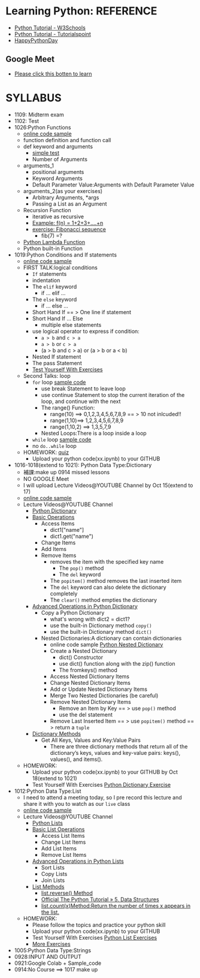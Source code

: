 # Learning Python: REFERENCE
- [Python Tutorial - W3Schools](https://www.w3schools.com/python/)
- [Python Tutorial - Tutorialspoint](https://www.tutorialspoint.com/python/index.htm)
- [HappyPythonDay](https://github.com/MyFirstSecurity2020/HappyPythonDay)

## Google Meet
- [Please click this botten to learn](https://meet.google.com/ody-mkfo-mkb)

# SYLLABUS
- 1109: Midterm exam
- 1102: Test
- 1026:Python Functions
  - [online code sample](https://www.w3schools.com/python/python_functions.asp)
  - function definition and function call
  - def keyword and arguments
    - [simple test](./1026.md)
    - Number of Arguments
  - arguments_1
    - positional arguments
    - Keyword Arguments
    - Default Parameter Value:Arguments with Default Parameter Value
  - arguments_2(as your exercises)
    - Arbitrary Arguments, *args
    - Passing a List as an Argument
  - Recursion Function
    - iterative as recursive
    - [Example: f(n) = 1+2+3+....+n](./1026_2.md) 
    - [exercise: Fibonacci sequence](https://en.wikipedia.org/wiki/Fibonacci_number)
      - fib(7) =?
  - [Python Lambda Function](https://www.w3schools.com/python/python_lambda.asp)
  - Python built-in Function
- 1019:Python Conditions and If statements
  - [online code sample](https://www.w3schools.com/python/python_conditions.asp)
  - FIRST TALK:logical conditions
    - `If` statements
    - indentation
    - The `elif` keyword
      - if ... elif ...  
    - The `else` keyword
      - if ... else ... 
    - Short Hand If == > One line if statement
    - Short Hand If ... Else
      - multiple else statements
    - use logical operator to express if condition:
      - `a > b` and `c > a` 
      - `a > b` or `c > a` 
      - (a > b and c > a) or (a > b or a < b)
    - Nested If statement
    - The pass Statement
    - [Test Yourself With Exercises](https://www.w3schools.com/python/exercise.asp?filename=exercise_ifelse1)
  - Second Talks: loop
    - `for` loop [sample code](https://www.w3schools.com/python/python_for_loops.asp)
      - use break Statement to leave loop
      - use continue Statement to  stop the current iteration of the loop, and continue with the next
      - The range() Function:
        - range(10) ==> 0,1,2,3,4,5,6,7,8,9  == > 10 not inlcuded!!
        - range(1,10)==> 1,2,3,4,5,6,7,8,9 
        - range(1,10,2)  ==> 1,3,5,7,9 
      - Nested Loops:There is a loop inside a loop 
    - `while` loop [sample code](https://www.w3schools.com/python/python_while_loops.asp)
    - no `do..while` loop  
  - HOMEWORK: [quiz](./quiz_1019.ipynb)
    - Upload your python code(xx.ipynb) to your GITHUB 
- 1016-1018(extend to 1021): Python Data Type:Dictionary
  - 補課:make up 0914 missed lessons
  - NO GOOGLE Meet
  - I will upload Lecture Videos@YOUTUBE Channel  by Oct 15(extend to 17)
  - [online code sample](https://www.w3schools.com/python/python_dictionaries.asp)
  - Lecture Videos@YOUTUBE Channel
    - [Python Dictionary](https://youtu.be/YDU4mQkjG3c)
    - [Basic Operations](https://youtu.be/gfqbYEoAcJ4)
      - Access Items
        - dict1["name"]
        - dict1.get("name") 
      - Change Items
      - Add Items
      - Remove Items
        - removes the item with the specified key name
          - The `pop()` method 
          - The `del` keyword
        - The `popitem()` method removes the last inserted item
        - The `del` keyword can also delete the dictionary completely
        - The `clear()` method empties the dictionary 
    - [Advanced Operations in Python Dictionary](https://youtu.be/DSUwZba7KUE) 
      - Copy a Python Dictionary
        - what's wrong with dict2 = dict1?
        - use the built-in Dictionary method `copy()`
        - use the built-in Dictionary method `dict()` 
      - Nested Dictionaries:A dictionary can contain dictionaries
        - online code sample [Python Nested Dictionary](https://www.learnbyexample.org/python-nested-dictionary/)
        - Create a Nested Dictionary
          - dict() Constructor
          - use dict() function along with the zip() function
          - The fromkeys() method  
        - Access Nested Dictionary Items
        - Change Nested Dictionary Items
        - Add or Update Nested Dictionary Items
        - Merge Two Nested Dictionaries (be careful)
        - Remove Nested Dictionary Items
          - Remove an Item by Key == > use `pop()` method 
          - use the del statement
        - Remove Last Inserted Item  == > use `popitem()` method  == > return a `tuple`
    - [Dictionary Methods](https://youtu.be/dC70iNcWOEQ)
      - Get All Keys, Values and Key:Value Pairs
        - There are three dictionary methods that return all of the dictionary’s keys, values and key-value pairs: keys(), values(), and items().  
  - HOMEWORK: 
    - Upload your python code(xx.ipynb) to your GITHUB by Oct 18(extend to 1021)
    - Test Yourself With Exercises [Python Dictionary Exercise](https://www.w3schools.com/python/exercise.asp?filename=exercise_dictionaries1)
- 1012:Python Data Type:List
  - I need to attend a meeting today, so I pre record this lecture and share it with you to watch as our `live` class
  - [online code sample](https://www.w3schools.com/python/python_lists.asp)
  - Lecture Videos@YOUTUBE Channel
    - [Python Lists](https://youtu.be/3e-mggtl2IA)
    - [Basic List Operations](https://youtu.be/356a48ncGBU)
      - Access List Items
      - Change List Items
      - Add List Items
      - Remove List Items
    - [Advanced Operations in Python Lists](https://youtu.be/NuMVSuIx3E0) 
      - Sort Lists
      - Copy Lists
      - Join Lists
    - [List Methods](https://youtu.be/4gKLFdAsWNk) 
      - [list.reverse() Method](https://www.w3schools.com/python/ref_list_reverse.asp)
      - [Official The Python Tutorial » 5. Data Structures](https://docs.python.org/3/tutorial/datastructures.html) 
      - [list.count(x)Method:Return the number of times x appears in the list.]()
  - HOMEWORK: 
    - Please follow the topics and practice your python skill
    - Upload your python code(xx.ipynb) to your GITHUB
    - Test Yourself With Exercises [Python List Exercises](https://www.w3schools.com/python/python_lists_exercises.asp)
    - [More Exercises](./1012_Exercises.md)
- 1005:Python Data Type:Strings
- 0928:INPUT AND OUTPUT
- 0921:Google Colab + Sample_code
- 0914:No Course ==> 1017 make up
